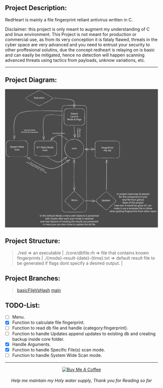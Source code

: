## Project Description:
RedHeart is mainly a file fingerprint reliant antivirus written in C.
<p>Disclaimer: this project is only meant to augment my understanding of C and linux environment.
This Project is not meant for production or commercial use, as from its very conception it is fataly flawed, threats in the cyber space are very advanced and you need to entrust your security to other proffesional solutins, due the concept redheart is relaying on is basic and can easily be mitigated, hence no detection will happen scanning advanced threats using tactics from payloads, unknow variations, etc. </p>
<hr>

## Project Diagram:
![project-Diagran](https://raw.githubusercontent.com/YassineRKB/redheart/basicFileVsHash/images/project-diagram.svg)

## Project Structure:
> ./red => an executable |
> ./core/dbfile.rh => file that contains known fingerprints |
> ./{mode}-result-{date}-{time}.txt => default result file to be generated if flags dont specify a desired output. |

## Project Branches:
>  [basicFileVsHash](https://github.com/YassineRKB/redheart/tree/basicFileVsHash)
> [main](https://github.com/YassineRKB/redheart/tree/main)
## TODO-List:
+ [ ] Menu.
+ [x] Function to calculate file fingerprint.
+ [ ] Function to read db file and handle {category:fingerprint}.
+ [ ] Function to handle Updates append updates to existing db and creating backup inside core folder.
+ [x] Handle Arguments.
+ [x] Function to handle Specific File(s) scan mode.
+ [ ] Function to handle System Wide Scan mode.

<hr>
<p align="center">
<a href="https://www.buymeacoffee.com/yassineRKB" target="_blank"><img src="https://cdn.buymeacoffee.com/buttons/v2/default-blue.png" alt="Buy Me A Coffee" style="height: 60px !important;width: 217px !important;" ></a>
</p>
<h6 align="center">Help me maintain my Holy water supply, Thank you for Reading so far</h6>


